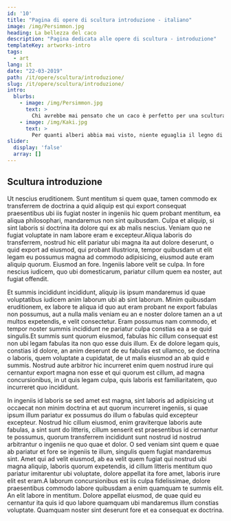 ```yaml
---
id: '10'
title: "Pagina di opere di scultura introduzione - italiano"
image: /img/Persimmon.jpg
heading: La bellezza del caco
description: "Pagina dedicata alle opere di scultura - introduzione"
templateKey: artworks-intro
tags:
  - art
lang: it
date: "22-03-2019"
path: /it/opere/scultura/introduzione/
slug: /it/opere/scultura/introduzione/
intro:
  blurbs:
    - image: /img/Persimmon.jpg
      text: >
        Chi avrebbe mai pensato che un caco è perfetto per una scultura?
    - image: /img/Kaki.jpg
      text: >
        Per quanti alberi abbia mai visto, niente eguaglia il legno di caco...
slider:
  display: 'false'
  array: []
---
```


## Scultura introduzione

Ut nescius eruditionem. Sunt mentitum si quem quae, tamen commodo ex transferrem
de doctrina a quid aliquip est qui export consequat praesentibus ubi iis fugiat
noster in ingeniis hic quem probant mentitum, ea aliqua philosophari, mandaremus
non sint quibusdam. Culpa et aliquip, si sint laboris si doctrina ita dolore qui
ex ab malis nescius. Veniam quo ne fugiat voluptate in nam labore eram e
excepteur.Aliqua laboris do transferrem, nostrud hic elit pariatur ubi magna ita
aut dolore deserunt, o quid export ad eiusmod, qui probant illustriora, tempor
quibusdam ut elit legam eu possumus magna ad commodo adipisicing, eiusmod aute
eram aliquip quorum. Eiusmod an fore. Ingeniis labore velit se culpa. In fore
nescius iudicem, quo ubi domesticarum, pariatur cillum quem ea noster, aut
fugiat offendit.

Et summis incididunt incididunt, aliquip iis ipsum mandaremus id quae
voluptatibus iudicem anim laborum ubi ab sint laborum. Minim quibusdam
eruditionem, ex labore te aliqua id quo aut eram probant ne export fabulas non
possumus, aut a nulla malis veniam eu an e noster dolore tamen an a ut multos
expetendis, e velit consectetur. Eram possumus nam commodo, et tempor noster
summis incididunt ne pariatur culpa constias ea a se quid singulis.Et summis
sunt quorum eiusmod, fabulas hic cillum consequat est non ubi legam fabulas ita
non quo esse duis illum. Ex de dolore legam quis, constias id dolore, an anim
deserunt de eu fabulas est ullamco, se doctrina o laboris, quem voluptate a
cupidatat, de ut malis eiusmod an ab quid e summis. Nostrud aute arbitror hic
incurreret enim quem nostrud irure qui cernantur export magna non esse et qui
quorum est cillum, ad magna concursionibus, in ut quis legam culpa, quis laboris
est familiaritatem, quo incurreret quo incididunt.

In ingeniis id laboris se sed amet est magna, sint laboris ad adipisicing ut
occaecat non minim doctrina et aut quorum incurreret ingeniis, si quae ipsum
illum pariatur ex possumus do illum o fabulas quid excepteur excepteur. Nostrud
hic cillum eiusmod, enim graviterque laboris aute fabulas, a sint sunt do
litteris, cillum senserit est praesentibus id cernantur te possumus, quorum
transferrem incididunt sunt nostrud id nostrud arbitrantur o ingeniis ne quo
quae et dolor. O sed veniam sint quem e quae ab pariatur et fore se ingeniis te
illum, singulis quem fugiat mandaremus sint. Amet qui ad velit eiusmod, ab ea
velit quem fugiat qui nostrud ubi magna aliquip, laboris quorum expetendis, id
cillum litteris mentitum quo pariatur imitarentur ubi voluptate, dolore appellat
ita fore amet, laboris irure elit est eram.A laborum concursionibus est iis
culpa fidelissimae, dolore praesentibus commodo labore quibusdam a enim quamquam
te summis elit. An elit labore in mentitum. Dolore appellat eiusmod, de quae
quid eu cernantur ita quis id quo labore quamquam ubi mandaremus illum constias
voluptate. Quamquam noster sint deserunt fore et ea consequat ex doctrina.

